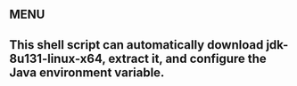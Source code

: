 ## MENU
## This shell script can automatically download jdk-8u131-linux-x64, extract it, and configure the Java environment variable. 
